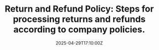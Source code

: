 ---
title: 'Return and Refund Policy: Steps for processing returns and refunds according
  to company policies.'
linkTitle: 'Return and Refund Policy: Steps for processing returns and refunds according
  to company policies.'
date: '2025-04-29T17:10:00Z'
weight: 1
description: Green Orbit Digital's refund policy outlines eligibility, processing
  timelines, and steps for refunds, including clear customer communication and documentation
  requirements. Refunds may be full or partial based on service initiation, and processing
  can take up to 10 business days.
draft: false
ref: return-and-refund-policy-steps-for-processing-returns-and-refunds-according-to-company-policies
---